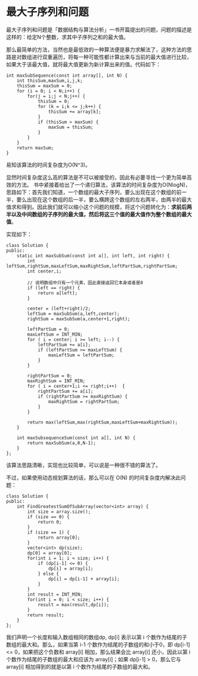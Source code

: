 # 最大子序列和问题

最大子序列和问题是「数据结构与算法分析」一书开篇提出的问题，问题的描述是这样的：给定N个整数，求其中子序列之和的最大值。

那么最简单的方法，当然也是最低效的一种算法便是暴力求解法了，这种方法的思路是对数组进行双重遍历，将每一种可能性都计算出来与当前的最大值进行比较，如果大于该最大值，就将最大值更新为新计算出来的值。代码如下：

    int maxSubSequence(const int array[], int N) {
        int thisSum,maxSum,i,j,k;
        thisSum = maxSum = 0;
        for (i = 0; i < N;i++) {
            for(j = i;j < N;j++) {
                thisSum = 0;
                for (k = i;k <= j;k++) {
                    thisSum += array[k];
                }
                if (thisSum > maxSum) {
                    maxSum = thisSum;
                }
            }
        }
        return maxSum;
    }
    
易知该算法的时间复杂度为O(N^3)。

显然时间复杂度这么高的算法是不可以被接受的，因此有必要寻找一个更为简单高效的方法。
书中紧接着给出了一个递归算法，该算法的时间复杂度为O(NlogN)，思路如下：首先我们知道，一个数组的最大子序列，要么出现在这个数组的前一半，要么出现在这个数组的后一半，要么横跨这个数组的左右两半，由两半的最大值求和得到。因此我们就可以缩小这个问题的规模，将这个问题转化为：**求前后两半以及中间数组的子序列的最大值，然后将这三个值的最大值作为整个数组的最大值**。

实现如下：
    
    class Solution {
    public:
        static int maxSubSum(const int a[], int left, int right) {
            int leftSum,rightSum,maxLeftSum,maxRightSum,leftPartSum,rightPartSum;
            int center,i;
        
            // 说明数组中只有一个元素，因此直接返回它本身或者是0
            if (left == right) {
                return a[left];
            }
        
            center = (left+right)/2;
            leftSum = maxSubSum(a,left,center);
            rightSum = maxSubSum(a,center+1,right);
        
            leftPartSum = 0;
            maxLeftSum = INT_MIN;
            for ( i = center; i >= left; i--) {
                leftPartSum += a[i];
                if (leftPartSum >= maxLeftSum) {
                    maxLeftSum = leftPartSum;
                }
            }
        
            rightPartSum = 0;
            maxRightSum = INT_MIN;
            for ( i = center+1;i <= right;i++)  {
                rightPartSum += a[i];
                if (rightPartSum >= maxRightSum) {
                    maxRightSum = rightPartSum;
                }
            }
        
            return max(leftSum,max(rightSum,maxLeftSum+maxRightSum));
        }
        
        int maxSubsequenceSum(const int a[], int N) {
            return maxSubSum(a,0,N-1);
        }
    };

该算法思路清晰，实现也比较简单，可以说是一种很不错的算法了。

不过，如果使用动态规划算法的话，那么可以在 O(N) 的时间复杂度内解决此问题：

    class Solution {
    public:
        int FindGreatestSumOfSubArray(vector<int> array) {
            int size = array.size();
            if (size == 0) {
                return 0;
            }
            if (size == 1) {
                return array[0];
            }
            vector<int> dp(size);
            dp[0] = array[0];
            for(int i = 1; i < size; i++) {
                if (dp[i-1] <= 0) {
                    dp[i] = array[i];
                } else {
                    dp[i] = dp[i-1] + array[i];
                }
            }
            int result = INT_MIN;
            for(int i = 0; i < size; i++) {
                result = max(result,dp[i]);
            }
            return result;
        }
    };
    
我们声明一个长度和输入数组相同的数组dp, dp[i] 表示以第 i 个数作为结尾的子数组的最大和。那么，如果当第 i-1 个数作为结尾的子数组的和小于0，即 dp[i-1] <= 0，如果把这个负数和 array[i] 相加，那么结果会比 array[i] 还小，因此以第 i 个数作为结尾的子数组的最大和应该为 array[i]；如果 dp[i-1] > 0，那么它与 array[i] 相加得到的就是以第 i 个数作为结尾的子数组的最大和。

    












